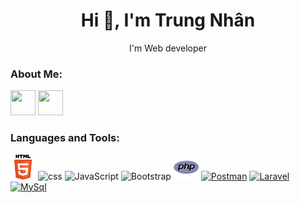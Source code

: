 <h1 align="center">Hi 🐳, I'm Trung Nhân</h1>
<p align="center">I'm Web developer</p>

<h3 align="left">About Me: </h3>
<p> <a href="https://www.instagram.com/ilcnhan/"> <img src="https://cdn-icons-png.flaticon.com/512/4922/4922972.png" width="40" height="40"></a> <a href="https://x.com/ilcnhan"> <img src="https://www.svgrepo.com/show/11841/twitter.svg" width="40" height="40"></a></p>

<h3 align="left">Languages and Tools: </h3>
<p align="left"><a href="https://www.w3schools.com/Html/"> <img src="https://raw.githubusercontent.com/github/explore/80688e429a7d4ef2fca1e82350fe8e3517d3494d/topics/html/html.png" width="40" height="40" alt="HTML"></a> </a target="_blank" href="https://www.w3schools.com/css/"> <img src="https://cdn-icons-png.flaticon.com/512/5968/5968242.png" width="40" height="40" alt="css"></a> </a target="_blank" href="https://www.w3schools.com/js/"> <img src="https://img.icons8.com/color/512/javascript.png" width="40" height="40" alt="JavaScript"></a> </a target="_blank" href="https://getbootstrap.com/"> <img src="https://getbootstrap.com/docs/5.3/assets/brand/bootstrap-logo-shadow@2x.png" width="40" height="40" alt="Bootstrap"></a> </a target="_blank" href="https://www.php.net/"> <img src="https://raw.githubusercontent.com/github/explore/ccc16358ac4530c6a69b1b80c7223cd2744dea83/topics/php/php.png?size=48" width="40" height="40" alt="PHP"></a> <a href="https://www.postman.com/"> <img src="https://voyager.postman.com/logo/postman-logo-icon-orange.svg" width="40" height="40" alt="Postman"></a> <a href="https://laravel.com/"> <img src="https://static-00.iconduck.com/assets.00/laravel-icon-995x1024-dk77ahh4.png" width="40" height="40" alt="Laravel"></a> <a href="https://www.mysql.com/"> <img src="https://ssg.vn/wp-content/uploads/2023/08/mysql2.jpg.png" width="40" height="40" alt="MySql"></a> </p>
